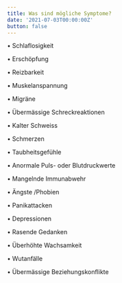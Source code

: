 ```yaml
---
title: Was sind mögliche Symptome?
date: '2021-07-03T00:00:00Z'
button: false
---
```

•  Schlaflosigkeit

•  Erschöpfung

•  Reizbarkeit

•  Muskelanspannung

•  Migräne

•  Übermässige Schreckreaktionen

•  Kalter Schweiss

•  Schmerzen

•  Taubheitsgefühle

•  Anormale Puls- oder Blutdruckwerte

•  Mangelnde Immunabwehr

•  Ängste /Phobien

•  Panikattacken

•  Depressionen

•  Rasende Gedanken

•  Überhöhte Wachsamkeit

•  Wutanfälle

•  Übermässige Beziehungskonflikte